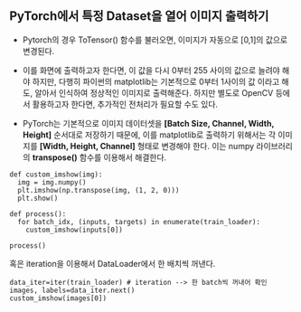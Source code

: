## PyTorch에서 특정 Dataset을 열어 이미지 출력하기

- Pytorch의 경우 ToTensor() 함수를 불러오면, 이미지가 자동으로 [0,1]의 값으로 변경된다. 
- 이를 화면에 출력하고자 한다면, 이 값을 다시 0부터 255 사이의 값으로 늘려야 해야 하지만, 다행히 파이썬의 matplotlib는 기본적으로 0부터 1사이의 값
이라고 해도, 알아서 인식하여 정상적인 이미지로 출력해준다. 하지만 별도로 OpenCV 등에서 활용하고자 한다면, 추가적인 전처리가 필요할 수도 있다.

- PyTorch는 기본적으로 이미지 데이터셋을 **[Batch Size, Channel, Width, Height]** 순서대로 저장하기 때문에, 이를 matplotlib로 출력하기 위해서는 각 이미지를 
**[Width, Height, Channel]** 형태로 변경해야 한다. 이는 numpy 라이브러리의 **transpose()** 함수를 이용해서 해결한다.

```
def custom_imshow(img): 
  img = img.numpy() 
  plt.imshow(np.transpose(img, (1, 2, 0))) 
  plt.show()
  
def process(): 
  for batch_idx, (inputs, targets) in enumerate(train_loader): 
    custom_imshow(inputs[0]) 
   
process()
```
혹은 iteration을 이용해서 DataLoader에서 한 배치씩 꺼낸다.
```
data_iter=iter(train_loader) # iteration --> 한 batch씩 꺼내어 확인
images, labels=data_iter.next()
custom_imshow(images[0])
```
